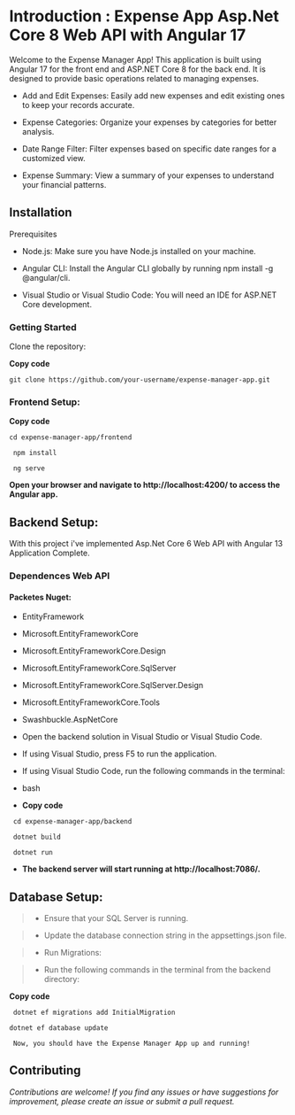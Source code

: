 # Introduction :  Expense App Asp.Net Core 8 Web API with Angular 17


Welcome to the Expense Manager App! This application is built using Angular 17 for the front end and ASP.NET Core 8 for the back end. It is designed to provide basic operations related to managing expenses.

 - Add and Edit Expenses: Easily add new expenses and edit existing ones to keep your records accurate.

 - Expense Categories: Organize your expenses by categories for better analysis.

 - Date Range Filter: Filter expenses based on specific date ranges for a customized view.

 - Expense Summary: View a summary of your expenses to understand your financial patterns.


## Installation

Prerequisites

- Node.js: Make sure you have Node.js installed on your machine.

- Angular CLI: Install the Angular CLI globally by running npm install -g @angular/cli.

- Visual Studio or Visual Studio Code: You will need an IDE for ASP.NET Core development.

### Getting Started

Clone the repository:



**Copy code**

` git clone https://github.com/your-username/expense-manager-app.git `



### Frontend Setup:



**Copy code**

` cd expense-manager-app/frontend `

` npm install`

` ng serve`

**Open your browser and navigate to http://localhost:4200/ to access the Angular app.**



## Backend Setup:

With this project i've implemented Asp.Net Core 6 Web API with Angular 13 Application Complete.

### Dependences Web API
#### Packetes Nuget:
- EntityFramework
- Microsoft.EntityFrameworkCore
- Microsoft.EntityFrameworkCore.Design
- Microsoft.EntityFrameworkCore.SqlServer
- Microsoft.EntityFrameworkCore.SqlServer.Design
- Microsoft.EntityFrameworkCore.Tools
- Swashbuckle.AspNetCore

- Open the backend solution in Visual Studio or Visual Studio Code.

- If using Visual Studio, press F5 to run the application.

- If using Visual Studio Code, run the following commands in the terminal:

- bash

- **Copy code**

` cd expense-manager-app/backend`

` dotnet build`

` dotnet run`

- **The backend server will start running at http://localhost:7086/.**


## Database Setup:

>- Ensure that your SQL Server is running.

>- Update the database connection string in the appsettings.json file.

>- Run Migrations:

>- Run the following commands in the terminal from the backend directory:




 **Copy code**

` dotnet ef migrations add InitialMigration`

`dotnet ef database update`

` Now, you should have the Expense Manager App up and running!`


## Contributing

*Contributions are welcome! If you find any issues or have suggestions for improvement, 
please create an issue or submit a pull request.*


